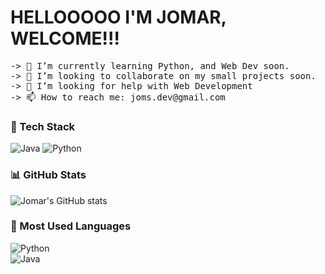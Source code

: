 
<h1>HELLOOOOO I'M JOMAR, WELCOME!!!</h1>
<pre>
-> 🌱 I’m currently learning Python, and Web Dev soon.
-> 👯 I’m looking to collaborate on my small projects soon.
-> 🤔 I’m looking for help with Web Development
-> 📫 How to reach me: joms.dev@gmail.com
</pre>

### 🚀 Tech Stack
![Java](https://img.shields.io/badge/Java-ED8B00?style=for-the-badge&logo=openjdk&logoColor=white)
![Python](https://img.shields.io/badge/Python-3776AB?style=for-the-badge&logo=python&logoColor=white)

### 📊 GitHub Stats
![Jomar's GitHub stats](https://github-readme-stats.vercel.app/api?username=devsjoms&show_icons=true&theme=radical)

### 🐍 Most Used Languages

![Python](https://img.shields.io/badge/Python-95%25-brightgreen?style=for-the-badge)  
![Java](https://img.shields.io/badge/Java-5%25-orange?style=for-the-badge)
